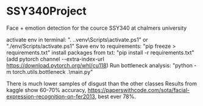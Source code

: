 # SSY340Project
Face + emotion detection for the cource SSY340 at chalmers university

activate env in terminal: ". .\.venv\Scripts\activate.ps1" or "./env/Scripts/activate.ps1"
Save env to requirements: "pip freeze > requirements.txt"
install packages from txt: "pip install -r requirements.txt" (add pytorch channel --extra-index-url https://download.pytorch.org/whl/cu118)
Run bottleneck analysis: "python -m torch.utils.bottleneck .\main.py"


There is much lower samples of disgust than the other classes
Results from kaggle show 60-70% accuracy, https://paperswithcode.com/sota/facial-expression-recognition-on-fer2013, best ever 78%. 